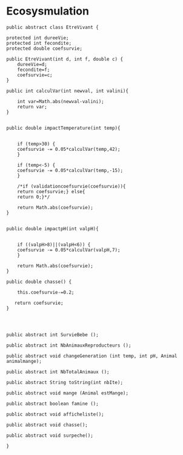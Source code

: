 # Ecosysmulation
	
	public abstract class EtreVivant {

	protected int dureeVie;
	protected int fecondite;
	protected double coefsurvie;

	public EtreVivant(int d, int f, double c) {
		dureeVie=d;
	    fecondite=f;
	    coefsurvie=c;
	}

	public int calculVar(int newval, int valini){

	    int var=Math.abs(newval-valini);
	    return var;
	}


	public double impactTemperature(int temp){


	    if (temp>30) {
	    coefsurvie -= 0.05*calculVar(temp,42);
	    }

	    if (temp<-5) {
	    coefsurvie -= 0.05*calculVar(temp,-15);
	    }

	    /*if (validationcoefsurvie(coefsurvie)){
	    return coefsurvie;} else{
	    return 0;}*/

	    return Math.abs(coefsurvie);
	}


	public double impactpH(int valpH){


	    if ((valpH>8)||(valpH<6)) {
	    coefsurvie -= 0.05*calculVar(valpH,7);
	    }

	    return Math.abs(coefsurvie);
	}

	public double chasse() {

	    this.coefsurvie-=0.2;

	   return coefsurvie;
	}




	public abstract int SurvieBebe ();

	public abstract int NbAnimauxReproducteurs ();

	public abstract void changeGeneration (int temp, int pH, Animal animalmange);

	public abstract int NbTotalAnimaux ();

	public abstract String toString(int nbIte);

	public abstract void mange (Animal estMange);

	public abstract boolean famine ();

	public abstract void afficheliste();
	
	public abstract void chasse();

	public abstract void surpeche();

	}
